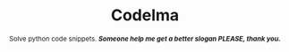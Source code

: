 <div align="center">

  # Codelma

  <sub>Solve python code snippets. ***Someone help me get a better slogan PLEASE, thank you.***</sub>

</div>